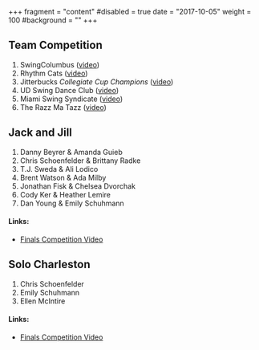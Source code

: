 +++
fragment = "content"
#disabled = true
date = "2017-10-05"
weight = 100
#background = ""
+++

## Team Competition

1. SwingColumbus ([video](http://youtu.be/09ba3duU9h8))
2. Rhythm Cats ([video](http://youtu.be/yJZ9cpRygP8))
3. Jitterbucks *Collegiate Cup Champions* ([video](http://youtu.be/nknd5FOxZVQ))
4. UD Swing Dance Club ([video](http://youtu.be/a32OZ1c2bc4))
5. Miami Swing Syndicate ([video](http://youtu.be/eDvmshIzUlY))
6. The Razz Ma Tazz ([video](http://youtu.be/dBv2z1GifCg))

## Jack and Jill

1. Danny Beyrer & Amanda Guieb
2. Chris Schoenfelder & Brittany Radke
3. T.J. Sweda & Ali Lodico
4. Brent Watson & Ada Milby
5. Jonathan Fisk & Chelsea Dvorchak
6. Cody Ker & Heather Lemire
7. Dan Young & Emily Schuhmann

#### Links:

* [Finals Competition Video](http://youtu.be/OG37nMFjIUA)

## Solo Charleston

1. Chris Schoenfelder
2. Emily Schuhmann
3. Ellen McIntire

#### Links:

* [Finals Competition Video](http://youtu.be/4i2yH04cN4s)

